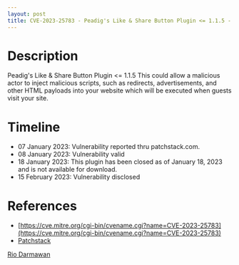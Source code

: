 ```yaml
---
layout: post
title: CVE-2023-25783 - Peadig's Like & Share Button Plugin <= 1.1.5 - Cross Site Scripting (XSS)
---
```


Description
============
Peadig's Like & Share Button Plugin <= 1.1.5 This could allow a malicious actor to inject malicious scripts, such as redirects, advertisements, and other HTML payloads into your website which will be executed when guests visit your site.

Timeline
============ 
  * 07 January 2023: Vulnerability reported thru patchstack.com.
  * 08 January 2023: Vulnerability valid
  * 18 January 2023: This plugin has been closed as of January 18, 2023 and is not available for download.
  * 15 February 2023: Vulnerability disclosed

References
============ 
  * [https://cve.mitre.org/cgi-bin/cvename.cgi?name=CVE-2023-25783](https://cve.mitre.org/cgi-bin/cvename.cgi?name=CVE-2023-25783)
  * [Patchstack](https://patchstack.com/database/vulnerability/facebook-like-send-button/wordpress-peadig-s-like-share-button-plugin-1-1-5-cross-site-scripting-xss)



[Rio Darmawan](https://patchstack.com/database/researcher/0f0ce3de-fbab-4348-9729-a5ef92c74b3e)
